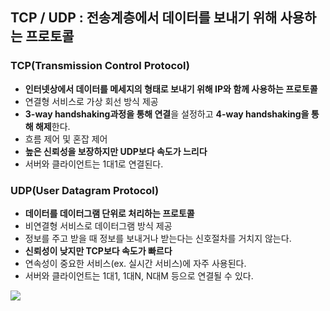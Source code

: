 ## TCP / UDP : 전송계층에서 데이터를 보내기 위해 사용하는 프로토콜

### **TCP(Transmission Control Protocol)**

- **인터넷상에서 데이터를 메세지의 형태로 보내기 위해 IP와 함께 사용하는 프로토콜**
- 연결형 서비스로 가상 회선 방식 제공
- **3-way handshaking과정을 통해 연결**을 설정하고 **4-way handshaking을 통해 해제**한다.
- 흐름 제어 및 혼잡 제어
- **높은 신뢰성을 보장하지만 UDP보다 속도가 느리다**
- 서버와 클라이언트는 1대1로 연결된다. 

### **UDP(User Datagram Protocol)**

- **데이터를 데이터그램 단위로 처리하는 프로토콜**
- 비연결형 서비스로 데이터그램 방식 제공
- 정보를 주고 받을 때 정보를 보내거나 받는다는 신호절차를 거치지 않는다.
- **신뢰성이 낮지만 TCP보다 속도가 빠르다**
- 연속성이 중요한 서비스(ex. 실시간 서비스)에 자주 사용된다.
- 서버와 클라이언트는 1대1, 1대N, N대M 등으로 연결될 수 있다.

![](https://i.imgur.com/elvyLXi.png)
